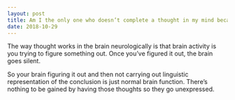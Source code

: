 ```yaml
---
layout: post
title: Am I the only one who doesn’t complete a thought in my mind because I know where I’m going with it?
date: 2018-10-29
---
```


<p>The way thought works in the brain neurologically is that brain activity is you trying to figure something out. Once you’ve figured it out, the brain goes silent.</p><p>So your brain figuring it out and then not carrying out linguistic representation of the conclusion is just normal brain function. There’s nothing to be gained by having those thoughts so they go unexpressed.</p>
